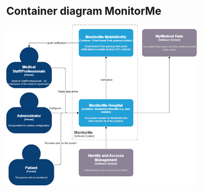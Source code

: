 # Container diagram MonitorMe

![Container diagram](./../images/container-diagram.drawio.png "Container diagram")
